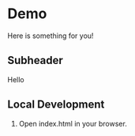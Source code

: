 # Demo

Here is something for you!

## Subheader

Hello

## Local Development

1. Open index.html in your browser.
